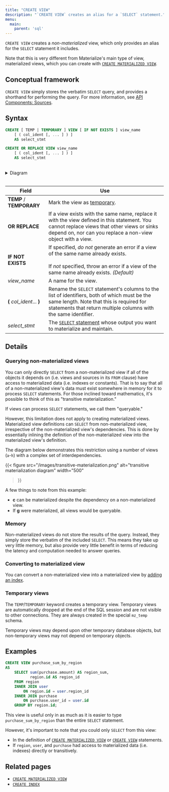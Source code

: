 ```yaml
---
title: "CREATE VIEW"
description: "`CREATE VIEW` creates an alias for a `SELECT` statement."
menu:
  main:
    parent: 'sql'
---
```


`CREATE VIEW` creates a _non-materialized_ view, which only provides an alias
for the `SELECT` statement it includes.

Note that this is very different from Materialize's main type of view,
materialized views, which you can create with [`CREATE MATERIALIZED
VIEW`](../create-materialized-view).

## Conceptual framework

`CREATE VIEW` simply stores the verbatim `SELECT` query, and provides a
shorthand for performing the query. For more information, see [API Components: Sources](/overview/api-components#non-materialized-views).

## Syntax

```sql
CREATE [ TEMP | TEMPORARY ] VIEW [ IF NOT EXISTS ] view_name
    [ ( col_ident [, ... ] ) ]
    AS select_stmt

CREATE OR REPLACE VIEW view_name
    [ ( col_ident [, ... ] ) ]
    AS select_stmt
```

<br/>
<details>
<summary>Diagram</summary>
<br>

{{< diagram "create-view.svg" >}}

</details>
<br/>

Field | Use
------|-----
**TEMP** / **TEMPORARY** | Mark the view as [temporary](#temporary-views).
**OR REPLACE** | If a view exists with the same name, replace it with the view defined in this statement. You cannot replace views that other views or sinks depend on, nor can you replace a non-view object with a view.
**IF NOT EXISTS** | If specified, _do not_ generate an error if a view of the same name already exists. <br/><br/>If _not_ specified, throw an error if a view of the same name already exists. _(Default)_
_view&lowbar;name_ | A name for the view.
**(** _col_ident_... **)** | Rename the `SELECT` statement's columns to the list of identifiers, both of which must be the same length. Note that this is required for statements that return multiple columns with the same identifier.
_select&lowbar;stmt_ | The [`SELECT` statement](../select) whose output you want to materialize and maintain.

## Details

### Querying non-materialized views

You can only directly `SELECT` from a non-materialized view if all of the
objects it depends on (i.e. views and sources in its `FROM` clause) have access
to materialized data (i.e. indexes or constants). That is to say that all of a
non-materialized view's data must exist somewhere in memory for it to process
`SELECT` statements. For those inclined toward mathematics, it's possible to
think of this as "transitive materialization."

If views can process `SELECT` statements, we call them "queryable."

However, this limitation does not apply to creating materialized views.
Materialized view definitions can `SELECT` from non-materialized view,
irrespective of the non-materialized view's dependencies. This is done by
essentially inlining the definition of the non-materialized view into the
materialized view's definition.

The diagram below demonstrates this restriction using a number of views
(`a`-`h`) with a complex set of interdependencies.

{{<
    figure src="/images/transitive-materialization.png"
    alt="transitive materialization diagram"
    width="500"
>}}

A few things to note from this example:

- **c** can be materialized despite the dependency on a non-materialized view.
- If **g** were materialized, all views would be queryable.

### Memory

Non-materialized views do not store the results of the query. Instead, they
simply store the verbatim of the included `SELECT`. This means they take up very
little memory, but also provide very little benefit in terms of reducing the
latency and computation needed to answer queries.

### Converting to materialized view

You can convert a non-materialized view into a materialized view by [adding an
index](../create-index/#materializing-views).

### Temporary views

The `TEMP`/`TEMPORARY` keyword creates a temporary view. Temporary views are
automatically dropped at the end of the SQL session and are not visible to other
connections. They are always created in the special `mz_temp` schema.

Temporary views may depend upon other temporary database objects, but non-temporary
views may not depend on temporary objects.

## Examples

```sql
CREATE VIEW purchase_sum_by_region
AS
    SELECT sum(purchase.amount) AS region_sum,
           region.id AS region_id
    FROM region
    INNER JOIN user
        ON region.id = user.region_id
    INNER JOIN purchase
        ON purchase.user_id = user.id
    GROUP BY region.id;
```

This view is useful only in as much as it is easier to type
`purchase_sum_by_region` than the entire `SELECT` statement.

However, it's important to note that you could only `SELECT` from this view:

- In the definition of [`CREATE MATERIALIZED VIEW`](../create-materialized-view) or [`CREATE VIEW`](../create-view) statements.
- If `region`, `user`, and `purchase` had access to materialized data (i.e.
  indexes) directly or transitively.

## Related pages

- [`CREATE MATERIALIZED VIEW`](../create-materialized-view)
- [`CREATE INDEX`](../create-index)
